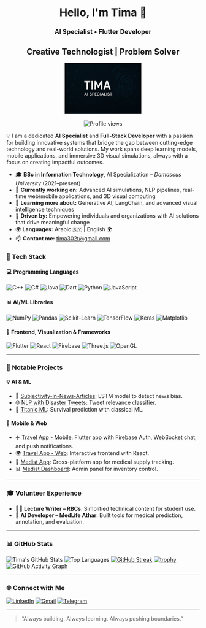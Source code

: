 <h1 align="center">Hello, I'm Tima 👋</h1>
<h3 align="center">AI Specialist • Flutter Developer</h3>
<h2 align="center">Creative Technologist | Problem Solver</h2>
<p align="center">
  <img src="tima.png" alt="Tima's Photo" width="200" />
</p>
<p align="center">
  <img src="https://komarev.com/ghpvc/?username=tima-dawwa&label=Profile%20views&color=0e75b6&style=flat" alt="Profile views" />
</p>
 
💡 I am a dedicated **AI Specialist** and **Full-Stack Developer** with a passion for building innovative systems that bridge the gap between cutting-edge technology and real-world solutions. My work spans deep learning models, mobile applications, and immersive 3D visual simulations, always with a focus on creating impactful outcomes.

- 🎓 **BSc in Information Technology**, AI Specialization – *Damascus University* (2021–present)
- 🔭 **Currently working on:** Advanced AI simulations, NLP pipelines, real-time web/mobile applications, and 3D visual computing
- 🌱 **Learning more about:** Generative AI, LangChain, and advanced visual intelligence techniques
- 🧠 **Driven by:** Empowering individuals and organizations with AI solutions that drive meaningful change
- 🌍 **Languages:** Arabic 🇸🇾 | English 🌍
- 📫 **Contact me:** [tima302t@gmail.com](mailto:tima302t@gmail.com)

### 🚀 Tech Stack

#### 💻 Programming Languages
![C++](https://img.shields.io/badge/C++-00599C?style=for-the-badge&logo=cplusplus&logoColor=white)
![C#](https://img.shields.io/badge/CSharp-239120?style=for-the-badge&logo=csharp&logoColor=white)
![Java](https://img.shields.io/badge/Java-ED8B00?style=for-the-badge&logo=java&logoColor=white)
![Dart](https://img.shields.io/badge/Dart-0175C2?style=for-the-badge&logo=dart&logoColor=white)
![Python](https://img.shields.io/badge/Python-3776AB?style=for-the-badge&logo=python&logoColor=white)
![JavaScript](https://img.shields.io/badge/JavaScript-F7DF1E?style=for-the-badge&logo=javascript&logoColor=black)

#### 📊 AI/ML Libraries
![NumPy](https://img.shields.io/badge/NumPy-013243?style=for-the-badge&logo=numpy&logoColor=white)
![Pandas](https://img.shields.io/badge/Pandas-150458?style=for-the-badge&logo=pandas&logoColor=white)
![Scikit-Learn](https://img.shields.io/badge/Scikit--Learn-F7931E?style=for-the-badge&logo=scikit-learn&logoColor=white)
![TensorFlow](https://img.shields.io/badge/TensorFlow-FF6F00?style=for-the-badge&logo=tensorflow&logoColor=white)
![Keras](https://img.shields.io/badge/Keras-D00000?style=for-the-badge&logo=keras&logoColor=white)
![Matplotlib](https://img.shields.io/badge/Matplotlib-11557C?style=for-the-badge&logo=matplotlib&logoColor=white)

#### 🎨 Frontend, Visualization & Frameworks
![Flutter](https://img.shields.io/badge/Flutter-02569B?style=for-the-badge&logo=flutter&logoColor=white)
![React](https://img.shields.io/badge/React.js-20232A?style=for-the-badge&logo=react&logoColor=61DAFB)
![Firebase](https://img.shields.io/badge/Firebase-ffca28?style=for-the-badge&logo=firebase&logoColor=black)
![Three.js](https://img.shields.io/badge/Three.js-000000?style=for-the-badge&logo=three.js&logoColor=white)
![OpenGL](https://img.shields.io/badge/OpenGL-5586A4?style=for-the-badge&logo=opengl&logoColor=white)

---

### 📂 Notable Projects

#### 💡 AI & ML
- 🧠 [Subjectivity-in-News-Articles](https://github.com/tima-dawwa/Subjectivity-in-News-Articles): LSTM model to detect news bias.
- 🌐 [NLP with Disaster Tweets](https://github.com/tima-dawwa/Natural-Language-Processing-with-Disaster-Tweets): Tweet relevance classifier.
- 🚢 [Titanic ML](https://github.com/tima-dawwa/Titanic---Machine-Learning-from-Disaster): Survival prediction with classical ML.

#### 📱 Mobile & Web
- ✈️ [Travel App - Mobile](https://github.com/tima-dawwa/Travel-App-Mobile): Flutter app with Firebase Auth, WebSocket chat, and push notifications.
- 🌍 [Travel App - Web](https://github.com/tima-dawwa/Travel-App-Web): Interactive frontend with React.
- 🏥 [Medist App](https://github.com/tima-dawwa/Medist-Mobile): Cross-platform app for medical supply tracking.
- 📊 [Medist Dashboard](https://github.com/tima-dawwa/Medist-Dashboard): Admin panel for inventory control.

---

### 🎓 Volunteer Experience
- 👩‍🏫 **Lecture Writer – RBCs**: Simplified technical content for student use.
- 💉 **AI Developer – MedLife Athar**: Built tools for medical prediction, annotation, and evaluation.

---

### 📊 GitHub Stats

![Tima's GitHub Stats](https://github-readme-stats.vercel.app/api?username=tima-dawwa&show_icons=true&theme=radical)
![Top Languages](https://github-readme-stats.vercel.app/api/top-langs/?username=tima-dawwa&layout=compact&theme=radical)
[![GitHub Streak](https://github-readme-streak-stats.herokuapp.com?user=tima-dawwa&theme=radical&hide_border=false)](https://git.io/streak-stats)
[![trophy](https://github-profile-trophy.vercel.app/?username=tima-dawwa&theme=radical&margin-w=10&margin-h=10)](https://github.com/tima-dawwa)
![GitHub Activity Graph](https://github-readme-activity-graph.vercel.app/graph?username=tima-dawwa&theme=github-compact&hide_border=true)

---

### 🌐 Connect with Me

[![LinkedIn](https://img.shields.io/badge/LinkedIn-blue?style=for-the-badge&logo=linkedin)](https://linkedin.com/in/tima-dawwa-698b13267)
[![Gmail](https://img.shields.io/badge/Gmail-red?style=for-the-badge&logo=gmail&logoColor=white)](mailto:tima302t@gmail.com)
[![Telegram](https://img.shields.io/badge/Telegram-26A5E4?style=for-the-badge&logo=telegram&logoColor=white)](https://t.me/timadawwa)

---

> “Always building. Always learning. Always pushing boundaries.”
